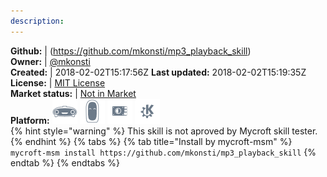 ```yaml
---
description: 
---
```



**Github:** | (https://github.com/mkonsti/mp3_playback_skill)  
**Owner:** | [@mkonsti](https://github.com/mkonsti)  
**Created:** | 2018-02-02T15:17:56Z  **Last updated:** 2018-02-02T15:19:35Z  
**License:** | [MIT License](https://api.github.com/licenses/mit)  
**Market status:** | [Not in Market](https://market.mycroft.ai/skill/)  
**Platform:**   ![](.gitbook/assets/mark-1-icon.png)  ![](.gitbook/assets/mark-2-icon.png)  ![](.gitbook/assets/picroft-icon.png)  ![](.gitbook/assets/kde.png)   
{% hint style="warning" %}
This skill is not aproved by Mycroft skill tester.
{% endhint %}
  {% tabs %}
{% tab title="Install by mycroft-msm" %}
``` mycroft-msm install https://github.com/mkonsti/mp3_playback_skill```
{% endtab %}
  {% endtabs %}
  